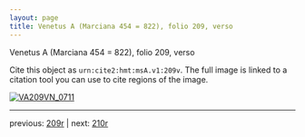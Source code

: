 ```yaml
---
layout: page
title: Venetus A (Marciana 454 = 822), folio 209, verso
---
```


Venetus A (Marciana 454 = 822), folio 209, verso

Cite this object as `urn:cite2:hmt:msA.v1:209v`.  The full image is linked to a citation tool you can use to cite regions of the image.

[![VA209VN_0711](http://www.homermultitext.org/iipsrv?IIIF=/project/homer/pyramidal/deepzoom/hmt/vaimg/2017a/VA209VN_0711.tif/full/800,/0/default.jpg)](http://www.homermultitext.org/ict2/?urn=urn:cite2:hmt:vaimg.2017a:VA209VN_0711) 

---

previous:  [209r](../209r/) | next: [210r](../210r/)